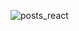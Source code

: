 ![posts_react](https://user-images.githubusercontent.com/81427492/133906488-1438bfcd-9974-422d-8544-0afc061b8ffc.JPG)
